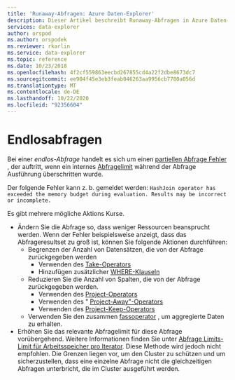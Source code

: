 ```yaml
---
title: 'Runaway-Abfragen: Azure Daten-Explorer'
description: Dieser Artikel beschreibt Runaway-Abfragen in Azure Daten-Explorer.
services: data-explorer
author: orspod
ms.author: orspodek
ms.reviewer: rkarlin
ms.service: data-explorer
ms.topic: reference
ms.date: 10/23/2018
ms.openlocfilehash: 4f2cf559863eecbd267855cd4a22f2dbe8673dc7
ms.sourcegitcommit: ee904f45e3eb3feab046263aa9956cb7780a056d
ms.translationtype: MT
ms.contentlocale: de-DE
ms.lasthandoff: 10/22/2020
ms.locfileid: "92356604"
---
```

# <a name="runaway-queries"></a>Endlosabfragen

Bei einer *endlos-Abfrage* handelt es sich um einen [partiellen Abfrage Fehler](partialqueryfailures.md) , der auftritt, wenn ein internes [Abfragelimit](querylimits.md) während der Abfrage Ausführung überschritten wurde. 

Der folgende Fehler kann z. b. gemeldet werden: `HashJoin operator has exceeded the memory budget during evaluation. Results may be incorrect or incomplete.`

Es gibt mehrere mögliche Aktions Kurse.
* Ändern Sie die Abfrage so, dass weniger Ressourcen beansprucht werden. Wenn der Fehler beispielsweise anzeigt, dass das Abfrageresultset zu groß ist, können Sie folgende Aktionen durchführen:
  * Begrenzen der Anzahl von Datensätzen, die von der Abfrage zurückgegeben werden
     * Verwenden des [Take-Operators](../query/takeoperator.md)
     * Hinzufügen zusätzlicher [WHERE-Klauseln](../query/whereoperator.md)
  * Reduzieren Sie die Anzahl von Spalten, die von der Abfrage zurückgegeben werden.
     * Verwenden des [Project-Operators](../query/projectoperator.md)
     * Verwenden des " [Project-Away"-Operators](../query/projectawayoperator.md)
     * Verwenden des [Project-Keep-Operators](../query/project-keep-operator.md)
  * Verwenden Sie den zusammen [fassoperator](../query/summarizeoperator.md) , um aggregierte Daten zu erhalten.
* Erhöhen Sie das relevante Abfragelimit für diese Abfrage vorübergehend. Weitere Informationen finden Sie unter [Abfrage Limits-Limit für Arbeitsspeicher pro Iterator](querylimits.md). Diese Methode wird jedoch nicht empfohlen. Die Grenzen liegen vor, um den Cluster zu schützen und um sicherzustellen, dass eine einzelne Abfrage nicht die gleichzeitigen Abfragen unterbricht, die im Cluster ausgeführt werden.
